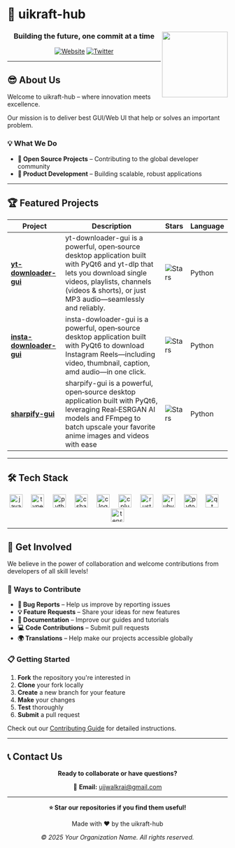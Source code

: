 # 🚀 uikraft-hub

<div align="center">

<img align="right" height="150" src="https://media.tenor.com/xJDNv2U4tA4AAAAi/mortal-kombat-mk.gif"  />

### Building the future, one commit at a time

[![Website](https://img.shields.io/badge/🌐_Website-Visit-blue?style=for-the-badge)]()
[![Twitter](https://img.shields.io/badge/Twitter-Follow-1DA1F2?style=for-the-badge&logo=twitter)]()

</div>

---

## 😎 About Us

Welcome to uikraft-hub – where innovation meets excellence.

Our mission is to deliver best GUI/Web UI that help or solves an important problem.

### 💡 What We Do

- **🔧 Open Source Projects** – Contributing to the global developer community
- **🚀 Product Development** – Building scalable, robust applications

---

## 🏆 Featured Projects

<div align="center">

| Project | Description | Stars | Language |
|---------|-------------|-------|----------|
| [**yt-downloader-gui**](https://github.com/uikraft-hub/yt-downloader-gui) | yt-downloader-gui is a powerful, open‑source desktop application built with PyQt6 and yt-dlp that lets you download single videos, playlists, channels (videos & shorts), or just MP3 audio—seamlessly and reliably. | ![Stars](https://img.shields.io/github/stars/uikraft-hub/yt-downloader-gui?style=flat-square) | Python |
| [**insta-downloader-gui**](https://github.com/uikraft-hub/insta-downloader-gui) | insta-dowloader-gui is a powerful, open‑source desktop application built with PyQt6 to download Instagram Reels—including video, thumbnail, caption, amd audio—in one click. | ![Stars](https://img.shields.io/github/stars/uikraft-hub/insta-downloader-gui?style=flat-square) | Python |
| [**sharpify-gui**](https://github.com/uikraft-hub/sharpify-gui) | sharpify-gui is a powerful, open‑source desktop application built with PyQt6, leveraging Real‑ESRGAN AI models and FFmpeg to batch upscale your favorite anime images and videos with ease | ![Stars](https://img.shields.io/github/stars/uikraft-hub/sharpify-gui?style=flat-square) | Python |

</div>

---

## 🛠️ Tech Stack

<div align="center">
  <img src="https://cdn.jsdelivr.net/gh/devicons/devicon/icons/javascript/javascript-original.svg" height="30" alt="javascript logo"  />
  <img width="12" />
  <img src="https://cdn.jsdelivr.net/gh/devicons/devicon/icons/typescript/typescript-original.svg" height="30" alt="typescript logo"  />
  <img width="12" />
  <img src="https://cdn.jsdelivr.net/gh/devicons/devicon/icons/python/python-original.svg" height="30" alt="python logo"  />
  <img width="12" />
  <img src="https://cdn.jsdelivr.net/gh/devicons/devicon/icons/csharp/csharp-original.svg" height="30" alt="csharp logo"  />
  <img width="12" />
  <img src="https://cdn.jsdelivr.net/gh/devicons/devicon/icons/c/c-original.svg" height="30" alt="c logo"  />
  <img width="12" />
  <img src="https://cdn.jsdelivr.net/gh/devicons/devicon/icons/cplusplus/cplusplus-original.svg" height="30" alt="cplusplus logo"  />
  <img width="12" />
  <img src="https://skillicons.dev/icons?i=rust" height="30" alt="rust logo"  />
  <img width="12" />
  <img src="https://skillicons.dev/icons?i=ruby" height="30" alt="ruby logo"  />
  <img width="12" />
  <img src="https://cdn.simpleicons.org/pytorch/EE4C2C" height="30" alt="pytorch logo"  />
  <img width="12" />
  <img src="https://cdn.simpleicons.org/qt/41CD52" height="30" alt="qt logo"  />
  <img width="12" />
  <img src="https://cdn.simpleicons.org/tensorflow/FF6F00" height="30" alt="tensorflow logo"  />
</div>

---

## 🤝 Get Involved

We believe in the power of collaboration and welcome contributions from developers of all skill levels!

### 🎯 Ways to Contribute

- **🐛 Bug Reports** – Help us improve by reporting issues
- **💡 Feature Requests** – Share your ideas for new features
- **📝 Documentation** – Improve our guides and tutorials
- **💻 Code Contributions** – Submit pull requests
- **🌍 Translations** – Help make our projects accessible globally

### 📋 Getting Started

1. **Fork** the repository you're interested in
2. **Clone** your fork locally
3. **Create** a new branch for your feature
4. **Make** your changes
5. **Test** thoroughly
6. **Submit** a pull request

Check out our [Contributing Guide](CONTRIBUTING.md) for detailed instructions.

---

## 📞 Contact Us

<div align="center">

**Ready to collaborate or have questions?**

📧 **Email:** ujjwalkrai@gmail.com

</div>

---

<div align="center">

**⭐ Star our repositories if you find them useful!**

Made with ❤️ by the uikraft-hub

*© 2025 Your Organization Name. All rights reserved.*

</div>
